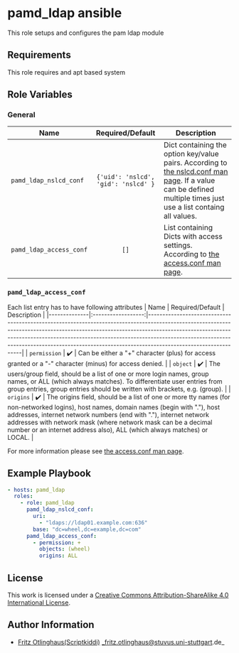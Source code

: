 # pamd_ldap ansible

This role setups and configures the pam ldap module


## Requirements

This role requires and apt based system


## Role Variables

### General

| Name                    | Required/Default                    | Description                                                                                                                                                                                               |
|-------------------------|:-----------------------------------:|-----------------------------------------------------------------------------------------------------------------------------------------------------------------------------------------------------------|
| `pamd_ldap_nslcd_conf`  | `{'uid': 'nslcd', 'gid': 'nslcd' }` | Dict containing the option key/value pairs. According to [the nslcd.conf man page](https://linux.die.net/man/5/nslcd.conf). If a value can be defined multiple times just use a list containg all values. |
| `pamd_ldap_access_conf` | `[]`                                | List containing Dicts with access settings. According to [the access.conf man page](https://linux.die.net/man/5/access.conf).                                                                             |

### `pamd_ldap_access_conf`
Each list entry has to have following attributes
| Name         | Required/Default   | Description                                                                                                                                                                                                                                                                                                                                              |
|--------------|:------------------:|----------------------------------------------------------------------------------------------------------------------------------------------------------------------------------------------------------------------------------------------------------------------------------------------------------------------------------------------------------|
| `permission` | :heavy_check_mark: | Can be either a "+" character (plus) for access granted or a "-" character (minus) for access denied.                                                                                                                                                                                                                                                    |
| `object`     | :heavy_check_mark: | The users/group field, should be a list of one or more login names, group names, or ALL (which always matches). To differentiate user entries from group entries, group entries should be written with brackets, e.g. (group).                                                                                                                           |
| `origins`    | :heavy_check_mark: | The origins field, should be a list of one or more tty names (for non-networked logins), host names, domain names (begin with "."), host addresses, internet network numbers (end with "."), internet network addresses with network mask (where network mask can be a decimal number or an internet address also), ALL (which always matches) or LOCAL. |

For more information please see [the access.conf man page](https://linux.die.net/man/5/access.conf).


## Example Playbook

```yml
- hosts: pamd_ldap
  roles:
    - role: pamd_ldap
      pamd_ldap_nslcd_conf:
        uri: 
          - "ldaps://ldap01.example.com:636"
        base: "dc=wheel,dc=example,dc=com"
      pamd_ldap_access_conf:
        - permission: +
          objects: (wheel)
          origins: ALL
```

## License

This work is licensed under a [Creative Commons Attribution-ShareAlike 4.0 International License](http://creativecommons.org/licenses/by-sa/4.0/).


## Author Information

 * [Fritz Otlinghaus(Scriptkiddi)](https://github.com/Scriptkiddi) _fritz.otlinghaus@stuvus.uni-stuttgart.de_
